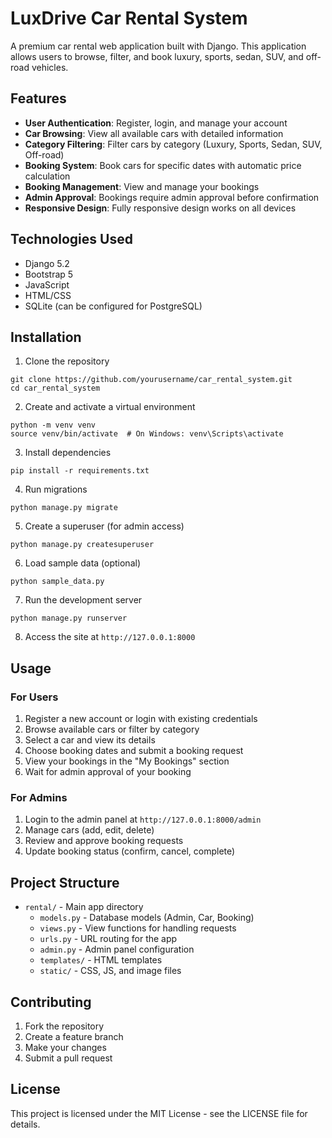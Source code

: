 # LuxDrive Car Rental System

A premium car rental web application built with Django. This application allows users to browse, filter, and book luxury, sports, sedan, SUV, and off-road vehicles.

## Features

- **User Authentication**: Register, login, and manage your account
- **Car Browsing**: View all available cars with detailed information
- **Category Filtering**: Filter cars by category (Luxury, Sports, Sedan, SUV, Off-road)
- **Booking System**: Book cars for specific dates with automatic price calculation
- **Booking Management**: View and manage your bookings
- **Admin Approval**: Bookings require admin approval before confirmation
- **Responsive Design**: Fully responsive design works on all devices

## Technologies Used

- Django 5.2
- Bootstrap 5
- JavaScript
- HTML/CSS
- SQLite (can be configured for PostgreSQL)

## Installation

1. Clone the repository

```
git clone https://github.com/yourusername/car_rental_system.git
cd car_rental_system
```

2. Create and activate a virtual environment

```
python -m venv venv
source venv/bin/activate  # On Windows: venv\Scripts\activate
```

3. Install dependencies

```
pip install -r requirements.txt
```

4. Run migrations

```
python manage.py migrate
```

5. Create a superuser (for admin access)

```
python manage.py createsuperuser
```

6. Load sample data (optional)

```
python sample_data.py
```

7. Run the development server

```
python manage.py runserver
```

8. Access the site at `http://127.0.0.1:8000`

## Usage

### For Users

1. Register a new account or login with existing credentials
2. Browse available cars or filter by category
3. Select a car and view its details
4. Choose booking dates and submit a booking request
5. View your bookings in the "My Bookings" section
6. Wait for admin approval of your booking

### For Admins

1. Login to the admin panel at `http://127.0.0.1:8000/admin`
2. Manage cars (add, edit, delete)
3. Review and approve booking requests
4. Update booking status (confirm, cancel, complete)

## Project Structure

- `rental/` - Main app directory
  - `models.py` - Database models (Admin, Car, Booking)
  - `views.py` - View functions for handling requests
  - `urls.py` - URL routing for the app
  - `admin.py` - Admin panel configuration
  - `templates/` - HTML templates
  - `static/` - CSS, JS, and image files

## Contributing

1. Fork the repository
2. Create a feature branch
3. Make your changes
4. Submit a pull request

## License

This project is licensed under the MIT License - see the LICENSE file for details.
